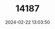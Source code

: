 ---
title: "14187"
category: "Myotis oxyotus"
draft: false
date: 2024-02-22 13:03:50
languages:
  English: ["Montane Myotis"]
---